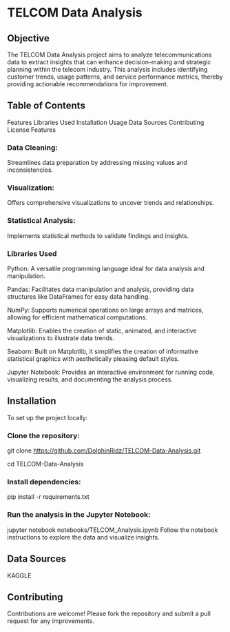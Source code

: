 # TELCOM Data Analysis
## Objective
The TELCOM Data Analysis project aims to analyze telecommunications data to extract insights that can enhance decision-making and strategic planning within the telecom industry. This analysis includes identifying customer trends, usage patterns, and service performance metrics, thereby providing actionable recommendations for improvement.

## Table of Contents
Features
Libraries Used
Installation
Usage
Data Sources
Contributing
License
Features
### Data Cleaning: 
Streamlines data preparation by addressing missing values and inconsistencies.
### Visualization: 
Offers comprehensive visualizations to uncover trends and relationships.
### Statistical Analysis:
Implements statistical methods to validate findings and insights.
### Libraries Used
Python: A versatile programming language ideal for data analysis and manipulation.

Pandas: Facilitates data manipulation and analysis, providing data structures like DataFrames for easy data handling.

NumPy: Supports numerical operations on large arrays and matrices, allowing for efficient mathematical computations.

Matplotlib: Enables the creation of static, animated, and interactive visualizations to illustrate data trends.

Seaborn: Built on Matplotlib, it simplifies the creation of informative statistical graphics with aesthetically pleasing default styles.

Jupyter Notebook: Provides an interactive environment for running code, visualizing results, and documenting the analysis process.

## Installation
To set up the project locally:

### Clone the repository:
git clone https://github.com/DolphinRidz/TELCOM-Data-Analysis.git

cd TELCOM-Data-Analysis

### Install dependencies:
pip install -r requirements.txt

### Run the analysis in the Jupyter Notebook:
jupyter notebook notebooks/TELCOM_Analysis.ipynb
Follow the notebook instructions to explore the data and visualize insights.

## Data Sources
KAGGLE 

## Contributing
Contributions are welcome! Please fork the repository and submit a pull request for any improvements.
